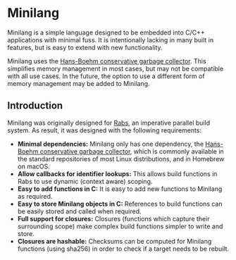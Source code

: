 # Minilang

Minilang is a simple language designed to be embedded into C/C++ applications with 
minimal fuss. It is intentionally lacking in many built in features, but is easy to extend 
with new functionality.

<aside class="warning">
    Minilang uses the <a href="https://github.com/ivmai/bdwgc">Hans-Boehm conservative
    garbage collector</a>. This simplifies memory management in most cases, but may not
    be compatible with all use cases. In the future, the option to use a different form
    of memory management may be added to Minilang. 
</aside>

## Introduction

Minilang was originally designed for [Rabs](https://github.com/wrapl/rabs), an imperative 
parallel build system. As result, it was designed with the following requirements:

* **Minimal dependencies:** Minilang only has one dependency, the [Hans-Boehm conservative
  garbage collector](https://github.com/ivmai/bdwgc), which is commonly available in 
  the standard repositories of most Linux distributions, and in Homebrew on macOS.
* **Allow callbacks for identifier lookups:** This allows build functions in Rabs to 
  use dynamic (context aware) scoping.
* **Easy to add functions in C:** It is easy to add new functions to Minilang as required.
* **Easy to store Minilang objects in C:** References to build functions can be easily 
  stored and called when required.
* **Full support for closures:** Closures (functions which capture their surrounding 
  scope) make complex build functions simpler to write and store.
* **Closures are hashable:** Checksums can be computed for Minilang functions (using 
  sha256) in order to check if a target needs to be rebuilt.
